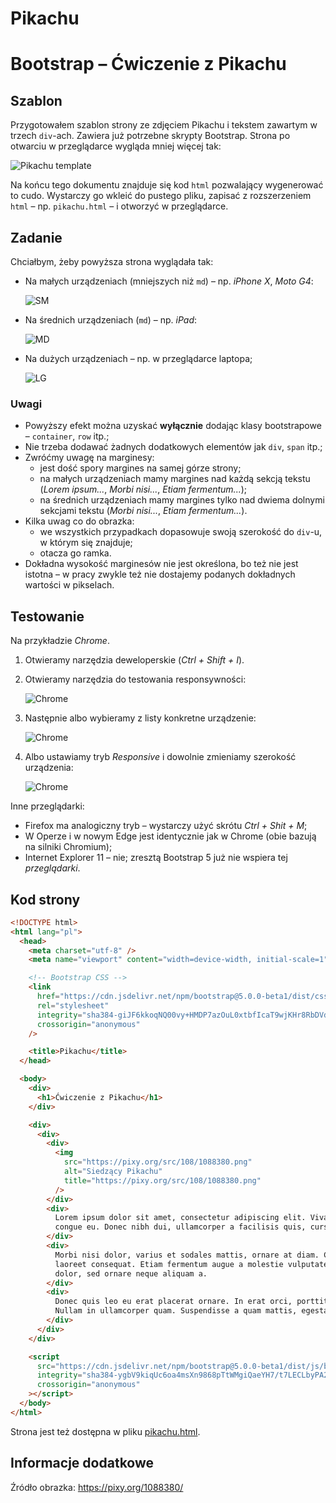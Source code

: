 # Pikachu
# Bootstrap – Ćwiczenie z Pikachu

## Szablon

Przygotowałem szablon strony ze zdjęciem Pikachu i tekstem zawartym w trzech `div`-ach. Zawiera już potrzebne skrypty
Bootstrap. Strona po otwarciu w przeglądarce wygląda mniej więcej tak:

![Pikachu template](../../images/bootstrap/pikachu/pika-1.png)

Na końcu tego dokumentu znajduje się kod `html` pozwalający wygenerować to cudo. Wystarczy go wkleić do pustego pliku,
zapisać z rozszerzeniem `html` – np. `pikachu.html` – i otworzyć w przeglądarce.

## Zadanie

Chciałbym, żeby powyższa strona wyglądała tak:

- Na małych urządzeniach (mniejszych niż `md`) – np. _iPhone X_, _Moto G4_:

  ![SM](../../images/bootstrap/pikachu/pika-sm.png)

- Na średnich urządzeniach (`md`) – np. _iPad_:

  ![MD](../../images/bootstrap/pikachu/pika-md.png)

- Na dużych urządzeniach – np. w przeglądarce laptopa;

  ![LG](../../images/bootstrap/pikachu/pika-lg.png)

### Uwagi

- Powyższy efekt można uzyskać **wyłącznie** dodając klasy bootstrapowe – `container`, `row` itp.;
- Nie trzeba dodawać żadnych dodatkowych elementów jak `div`, `span` itp.;
- Zwróćmy uwagę na marginesy:
  - jest dość spory margines na samej górze strony;
  - na małych urządzeniach mamy margines nad każdą sekcją tekstu (_Lorem ipsum..._, _Morbi nisi..._, _Etiam
    fermentum..._);
  - na średnich urządzeniach mamy margines tylko nad dwiema dolnymi sekcjami tekstu (_Morbi nisi..._, _Etiam
    fermentum..._).
- Kilka uwag co do obrazka:
  - we wszystkich przypadkach dopasowuje swoją szerokość do `div`-u, w którym się znajduje;
  - otacza go ramka.
- Dokładna wysokość marginesów nie jest określona, bo też nie jest istotna – w pracy zwykle też nie dostajemy podanych
  dokładnych wartości w pikselach.

## Testowanie

Na przykładzie _Chrome_.

1. Otwieramy narzędzia deweloperskie (_Ctrl + Shift + I_).
1. Otwieramy narzędzia do testowania responsywności:

   ![Chrome](../../images/bootstrap/chrome-1.png)

1. Następnie albo wybieramy z listy konkretne urządzenie:

   ![Chrome](../../images/bootstrap/chrome-2.png)

1. Albo ustawiamy tryb _Responsive_ i dowolnie zmieniamy szerokość urządzenia:

   ![Chrome](../../images/bootstrap/chrome-3.png)

Inne przeglądarki:

- Firefox ma analogiczny tryb – wystarczy użyć skrótu _Ctrl + Shit + M_;
- W Operze i w nowym Edge jest identycznie jak w Chrome (obie bazują na silniki Chromium);
- Internet Explorer 11 – nie; zresztą Bootstrap 5 już nie wspiera tej _przeglądarki_.

## Kod strony

```html
<!DOCTYPE html>
<html lang="pl">
  <head>
    <meta charset="utf-8" />
    <meta name="viewport" content="width=device-width, initial-scale=1" />

    <!-- Bootstrap CSS -->
    <link
      href="https://cdn.jsdelivr.net/npm/bootstrap@5.0.0-beta1/dist/css/bootstrap.min.css"
      rel="stylesheet"
      integrity="sha384-giJF6kkoqNQ00vy+HMDP7azOuL0xtbfIcaT9wjKHr8RbDVddVHyTfAAsrekwKmP1"
      crossorigin="anonymous"
    />

    <title>Pikachu</title>
  </head>

  <body>
    <div>
      <h1>Ćwiczenie z Pikachu</h1>
    </div>

    <div>
      <div>
        <div>
          <img
            src="https://pixy.org/src/108/1088380.png"
            alt="Siedzący Pikachu"
            title="https://pixy.org/src/108/1088380.png"
          />
        </div>
        <div>
          Lorem ipsum dolor sit amet, consectetur adipiscing elit. Vivamus consectetur orci quam, sed fringilla felis
          congue eu. Donec nibh dui, ullamcorper a facilisis quis, cursus ut odio.
        </div>
        <div>
          Morbi nisi dolor, varius et sodales mattis, ornare at diam. Curabitur sed justo orci. Vivamus convallis
          laoreet consequat. Etiam fermentum augue a molestie vulputate. Fusce id posuere ipsum. In consectetur lacus
          dolor, sed ornare neque aliquam a.
        </div>
        <div>
          Donec quis leo eu erat placerat ornare. In erat orci, porttitor vel justo non, convallis vehicula lectus.
          Nullam in ullamcorper quam. Suspendisse a quam mattis, egestas nibh ut, convallis augue.
        </div>
      </div>
    </div>

    <script
      src="https://cdn.jsdelivr.net/npm/bootstrap@5.0.0-beta1/dist/js/bootstrap.bundle.min.js"
      integrity="sha384-ygbV9kiqUc6oa4msXn9868pTtWMgiQaeYH7/t7LECLbyPA2x65Kgf80OJFdroafW"
      crossorigin="anonymous"
    ></script>
  </body>
</html>
```

Strona jest też dostępna w pliku [pikachu.html](pikachu.html).

## Informacje dodatkowe

Źródło obrazka: <https://pixy.org/1088380/>
